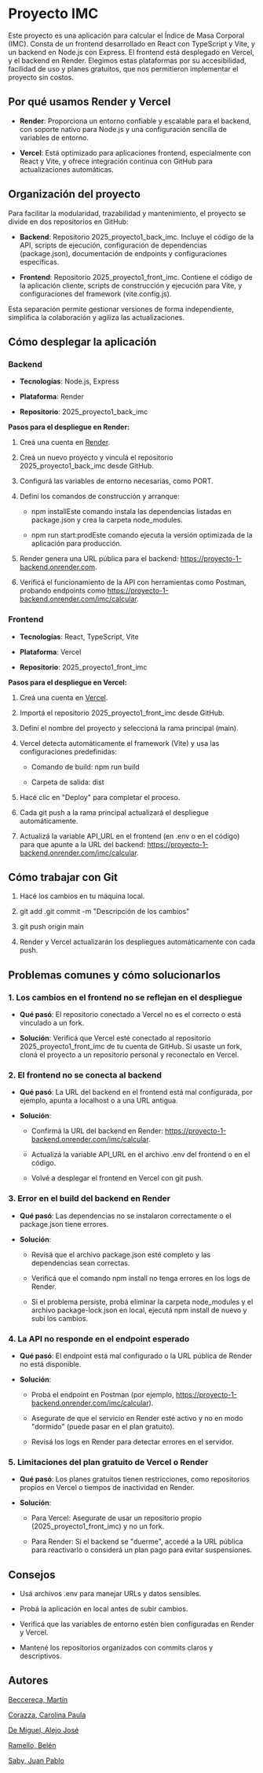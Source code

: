 Proyecto IMC
============

Este proyecto es una aplicación para calcular el Índice de Masa Corporal (IMC). Consta de un frontend desarrollado en React con TypeScript y Vite, y un backend en Node.js con Express. El frontend está desplegado en Vercel, y el backend en Render. Elegimos estas plataformas por su accesibilidad, facilidad de uso y planes gratuitos, que nos permitieron implementar el proyecto sin costos.

Por qué usamos Render y Vercel
------------------------------

*   **Render**: Proporciona un entorno confiable y escalable para el backend, con soporte nativo para Node.js y una configuración sencilla de variables de entorno.
    
*   **Vercel**: Está optimizado para aplicaciones frontend, especialmente con React y Vite, y ofrece integración continua con GitHub para actualizaciones automáticas.
    

Organización del proyecto
-------------------------

Para facilitar la modularidad, trazabilidad y mantenimiento, el proyecto se divide en dos repositorios en GitHub:

*   **Backend**: Repositorio 2025\_proyecto1\_back\_imc. Incluye el código de la API, scripts de ejecución, configuración de dependencias (package.json), documentación de endpoints y configuraciones específicas.
    
*   **Frontend**: Repositorio 2025\_proyecto1\_front\_imc. Contiene el código de la aplicación cliente, scripts de construcción y ejecución para Vite, y configuraciones del framework (vite.config.js).
    

Esta separación permite gestionar versiones de forma independiente, simplifica la colaboración y agiliza las actualizaciones.

Cómo desplegar la aplicación
----------------------------

### Backend

*   **Tecnologías**: Node.js, Express
    
*   **Plataforma**: Render
    
*   **Repositorio**: 2025\_proyecto1\_back\_imc
    

**Pasos para el despliegue en Render:**

1.  Creá una cuenta en [Render](https://render.com/).
    
2.  Creá un nuevo proyecto y vinculá el repositorio 2025\_proyecto1\_back\_imc desde GitHub.
    
3.  Configurá las variables de entorno necesarias, como PORT.
    
4.  Definí los comandos de construcción y arranque:
    
    *   npm installEste comando instala las dependencias listadas en package.json y crea la carpeta node\_modules.
        
    *   npm run start:prodEste comando ejecuta la versión optimizada de la aplicación para producción.
        
5.  Render genera una URL pública para el backend: https://proyecto-1-backend.onrender.com.
    
6.  Verificá el funcionamiento de la API con herramientas como Postman, probando endpoints como https://proyecto-1-backend.onrender.com/imc/calcular.
    

### Frontend

*   **Tecnologías**: React, TypeScript, Vite
    
*   **Plataforma**: Vercel
    
*   **Repositorio**: 2025\_proyecto1\_front\_imc
    

**Pasos para el despliegue en Vercel:**

1.  Creá una cuenta en [Vercel](https://vercel.com/).
    
2.  Importá el repositorio 2025\_proyecto1\_front\_imc desde GitHub.
    
3.  Definí el nombre del proyecto y seleccioná la rama principal (main).
    
4.  Vercel detecta automáticamente el framework (Vite) y usa las configuraciones predefinidas:
    
    *   Comando de build: npm run build
        
    *   Carpeta de salida: dist
        
5.  Hacé clic en "Deploy" para completar el proceso.
    
6.  Cada git push a la rama principal actualizará el despliegue automáticamente.
    
7.  Actualizá la variable API\_URL en el frontend (en .env o en el código) para que apunte a la URL del backend: https://proyecto-1-backend.onrender.com/imc/calcular.
    

Cómo trabajar con Git
---------------------

1.  Hacé los cambios en tu máquina local.
    
2.  git add .git commit -m "Descripción de los cambios"
    
3.  git push origin main
    
4.  Render y Vercel actualizarán los despliegues automáticamente con cada push.
    

Problemas comunes y cómo solucionarlos
--------------------------------------

### 1\. Los cambios en el frontend no se reflejan en el despliegue

*   **Qué pasó**: El repositorio conectado a Vercel no es el correcto o está vinculado a un fork.
    
*   **Solución**: Verificá que Vercel esté conectado al repositorio 2025\_proyecto1\_front\_imc de tu cuenta de GitHub. Si usaste un fork, cloná el proyecto a un repositorio personal y reconectalo en Vercel.
    

### 2\. El frontend no se conecta al backend

*   **Qué pasó**: La URL del backend en el frontend está mal configurada, por ejemplo, apunta a localhost o a una URL antigua.
    
*   **Solución**:
    
    *   Confirmá la URL del backend en Render: https://proyecto-1-backend.onrender.com/imc/calcular.
        
    *   Actualizá la variable API\_URL en el archivo .env del frontend o en el código.
        
    *   Volvé a desplegar el frontend en Vercel con git push.
        

### 3\. Error en el build del backend en Render

*   **Qué pasó**: Las dependencias no se instalaron correctamente o el package.json tiene errores.
    
*   **Solución**:
    
    *   Revisá que el archivo package.json esté completo y las dependencias sean correctas.
        
    *   Verificá que el comando npm install no tenga errores en los logs de Render.
        
    *   Si el problema persiste, probá eliminar la carpeta node\_modules y el archivo package-lock.json en local, ejecutá npm install de nuevo y subí los cambios.
        

### 4\. La API no responde en el endpoint esperado

*   **Qué pasó**: El endpoint está mal configurado o la URL pública de Render no está disponible.
    
*   **Solución**:
    
    *   Probá el endpoint en Postman (por ejemplo, https://proyecto-1-backend.onrender.com/imc/calcular).
        
    *   Asegurate de que el servicio en Render esté activo y no en modo "dormido" (puede pasar en el plan gratuito).
        
    *   Revisá los logs en Render para detectar errores en el servidor.
        

### 5\. Limitaciones del plan gratuito de Vercel o Render

*   **Qué pasó**: Los planes gratuitos tienen restricciones, como repositorios propios en Vercel o tiempos de inactividad en Render.
    
*   **Solución**:
    
    *   Para Vercel: Asegurate de usar un repositorio propio (2025\_proyecto1\_front\_imc) y no un fork.
        
    *   Para Render: Si el backend se "duerme", accedé a la URL pública para reactivarlo o considerá un plan pago para evitar suspensiones.
        

Consejos
--------

*   Usá archivos .env para manejar URLs y datos sensibles.
    
*   Probá la aplicación en local antes de subir cambios.
    
*   Verificá que las variables de entorno estén bien configuradas en Render y Vercel.
    
*   Mantené los repositorios organizados con commits claros y descriptivos.
    

Autores
--------
[Beccereca, Martín](martinbeccereca@gmail.com)

[Corazza, Carolina Paula](carolinapaulacorazza@gmail.com)

[De Miguel, Alejo José](alejodm12345@gmail.com)

[Ramello, Belén](belenramello@gmail.com)

[Saby, Juan Pablo](sabyjuanpablo2004@gmail.com)
